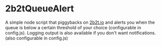 # 2b2tQueueAlert
A simple node script that piggybacks on [2b2t.io](https://2b2t.io) and alerts you when the queue is below a certain threshold of your choice (configurable in config.js).
Logging output is also available if you don't want notifications. (also configurable in config.js)